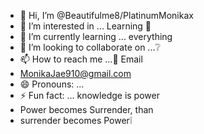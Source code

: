 - 👋 Hi, I’m @Beautifulme8/PlatinumMonikax
- 👀 I’m interested in ... Learning 📝
- 🌱 I’m currently learning ... everything 
- 💞️ I’m looking to collaborate on ...❔
- 📫 How to reach me ...📧 Email
- MonikaJae910@gmail.com
- 😄 Pronouns: ...
- ⚡ Fun fact: ... knowledge is power
- Power becomes Surrender, than
- surrender becomes Power❕

<!---
Beautifulme8/Beautifulme8 is a ✨ special ✨ repository because its `README.md` (this file) appears on your GitHub profile.
You can click the Preview link to take a look at your changes.
--->

